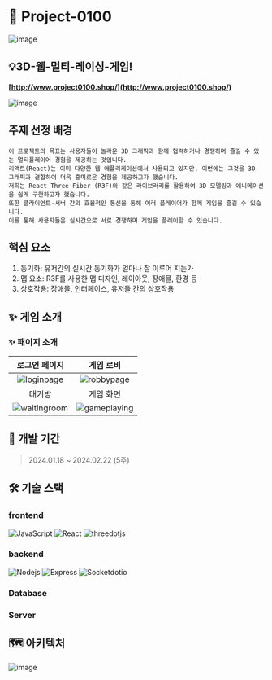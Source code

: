 # 🚗 Project-0100

![image](https://github.com/DGboost/Project-0100/assets/147890917/02e30553-576c-4409-a12f-7b66d062d078)

## 💡3D-웹-멀티-레이싱-게임!

**[http://www.project0100.shop/](http://www.project0100.shop/)**

![image](https://github.com/DGboost/Project-0100/assets/147890917/d3ad0a2b-7f30-4943-8814-640e42248da0)


## 주제 선정 배경
```
이 프로젝트의 목표는 사용자들이 놀라운 3D 그래픽과 함께 협력하거나 경쟁하며 즐길 수 있는 멀티플레이어 경험을 제공하는 것입니다.
리액트(React)는 이미 다양한 웹 애플리케이션에서 사용되고 있지만, 이번에는 그것을 3D 그래픽과 결합하여 더욱 흥미로운 경험을 제공하고자 했습니다.
저희는 React Three Fiber (R3F)와 같은 라이브러리를 활용하여 3D 모델링과 애니메이션을 쉽게 구현하고자 했습니다.
또한 클라이언트-서버 간의 효율적인 통신을 통해 여러 플레이어가 함께 게임을 즐길 수 있습니다.
이를 통해 사용자들은 실시간으로 서로 경쟁하며 게임을 플레이할 수 있습니다.
```

## 핵심 요소
01. 동기화: 유저간의 실시간 동기화가 얼마나 잘 이루어 지는가
02. 맵 요소: R3F를 사용한 맵 디자인, 레이아웃, 장애물, 환경 등
03. 상호작용: 장애물, 인터페이스, 유저들 간의 상호작용


## ✨ 게임 소개
### ✨ 패이지 소개
|                                                                       로그인 페이지                                                                     |                                                                        게임 로비                                                                         |
| :------------------------------------------------------------------------------------------------------------------------------------------------------------: | :-----------------------------------------------------------------------------------------------------------------------------------------------: |
| ![loginpage](https://github.com/DGboost/Project-0100/assets/147890917/6b657fe2-6a20-4726-aa45-febd4c3fab0d)   | ![robbypage](https://github.com/DGboost/Project-0100/assets/147890917/ee3449f6-9997-4d0c-bb8a-43605c6daf22)|
|                                                                            대기방                                                                            |                                                                       게임 화면                                                                       |
|     ![waitingroom](https://github.com/DGboost/Project-0100/assets/147890917/986274eb-73c9-4d34-87ae-77b14629e381)      | ![gameplaying](https://github.com/DGboost/Project-0100/assets/147890917/916cf4f6-2554-4827-b72b-3f07b0566d0f)  |

## 🚧 개발 기간
> 2024.01.18 ~ 2024.02.22 (5주)

## 🛠️ 기술 스택
### frontend
![JavaScript](https://img.shields.io/badge/javascript-%23323330.svg?style=for-the-badge&logo=javascript&logoColor=%23F7DF1E)
![React](https://img.shields.io/badge/react-61DAFB?style=for-the-badge&logo=react&logoColor=black)
![threedotjs](https://img.shields.io/badge/threedotjs-000000?style=for-the-badge&logo=threedotjs&logoColor=white)

### backend
![Nodejs](https://img.shields.io/badge/node.js-339933?style=for-the-badge&logo=Node.js&logoColor=white)
![Express](https://img.shields.io/badge/express-000000?style=for-the-badge&logo=express&logoColor=white)
![Socketdotio](https://img.shields.io/badge/socketdotio-010101?style=for-the-badge&logo=socketdotio&logoColor=white)

### Database

### Server


## 🗺️ 아키텍처
![image](https://github.com/DGboost/Project-0100/assets/147890917/2d1590d3-9990-485f-843f-ccc83fe7b1e6)
